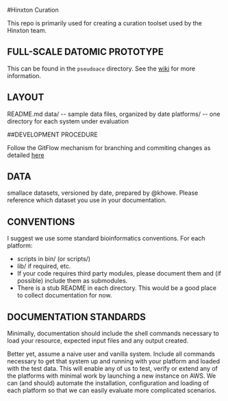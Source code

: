 #Hinxton Curation

This repo is primarily used for creating a curation toolset used by the Hinxton team. 


## FULL-SCALE DATOMIC PROTOTYPE

This can be found in the `pseudoace` directory.  See the [wiki](https://github.com/wormbase/db/wiki)
for more information.

## LAYOUT

   README.md
   data/       -- sample data files, organized by date
   platforms/  -- one directory for each system under evaluation

##DEVELOPMENT PROCEDURE

Follow the GitFlow mechanism for branching and commiting changes as detailed [here](https://datasift.github.io/gitflow/IntroducingGitFlow.html)
   
## DATA

smallace datasets, versioned by date, prepared by @khowe. Please
reference which dataset you use in your documentation.

## CONVENTIONS

I suggest we use some standard bioinformatics conventions. For each platform:

* scripts in bin/ (or scripts/)
* lib/ if required, etc.
* If your code requires third party modules, please document them and (if possible) include them as submodules.
* There is a stub README in each directory. This would be a good place to collect documentation for now.

## DOCUMENTATION STANDARDS

Minimally, documentation should include the shell commands necessary to load your resource, expected
input files and any output created.

Better yet, assume a naive user and vanilla system. Include all commands necessary to get that
system up and running with your platform and loaded with the test data.  This will enable any of us
to test, verify or extend any of the platforms with minimal work by launching a new instance on AWS. 
We can (and should) automate the installation, configuration and loading of each platform so that we
can easily evaluate more complicated scenarios.

